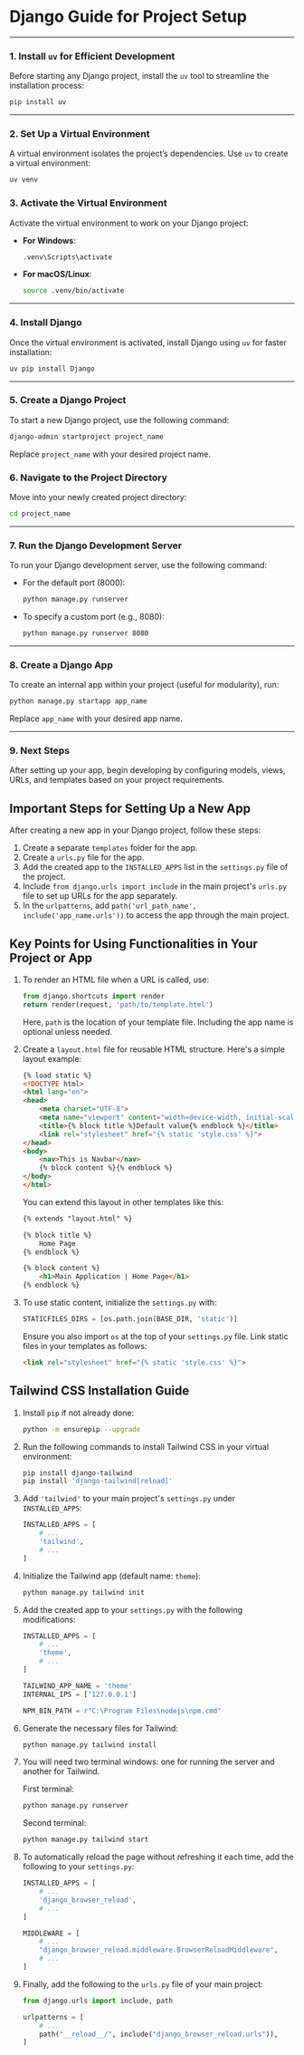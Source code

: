 # Django Guide for Project Setup

---

### 1. **Install `uv` for Efficient Development**
Before starting any Django project, install the `uv` tool to streamline the installation process:

```bash
pip install uv
```

---

### 2. **Set Up a Virtual Environment**
A virtual environment isolates the project’s dependencies. Use `uv` to create a virtual environment:

```bash
uv venv
```

### 3. **Activate the Virtual Environment**
Activate the virtual environment to work on your Django project:

- **For Windows**:
  ```bash
  .venv\Scripts\activate
  ```

- **For macOS/Linux**:
  ```bash
  source .venv/bin/activate
  ```

---

### 4. **Install Django**
Once the virtual environment is activated, install Django using `uv` for faster installation:

```bash
uv pip install Django
```

---

### 5. **Create a Django Project**
To start a new Django project, use the following command:

```bash
django-admin startproject project_name
```

Replace `project_name` with your desired project name.

### 6. **Navigate to the Project Directory**
Move into your newly created project directory:

```bash
cd project_name
```

---

### 7. **Run the Django Development Server**
To run your Django development server, use the following command:

- For the default port (8000):
  ```bash
  python manage.py runserver
  ```

- To specify a custom port (e.g., 8080):
  ```bash
  python manage.py runserver 8080
  ```

---

### 8. **Create a Django App**
To create an internal app within your project (useful for modularity), run:

```bash
python manage.py startapp app_name
```

Replace `app_name` with your desired app name.

---

### 9. **Next Steps**
After setting up your app, begin developing by configuring models, views, URLs, and templates based on your project requirements.

## Important Steps for Setting Up a New App

After creating a new app in your Django project, follow these steps:

1. Create a separate `templates` folder for the app.
2. Create a `urls.py` file for the app.
3. Add the created app to the `INSTALLED_APPS` list in the `settings.py` file of the project.
4. Include `from django.urls import include` in the main project's `urls.py` file to set up URLs for the app separately.
5. In the `urlpatterns`, add `path('url_path_name', include('app_name.urls'))` to access the app through the main project.

## Key Points for Using Functionalities in Your Project or App

1. To render an HTML file when a URL is called, use:
   ```python
   from django.shortcuts import render
   return render(request, 'path/to/template.html')
   ```
   Here, `path` is the location of your template file. Including the app name is optional unless needed.

2. Create a `layout.html` file for reusable HTML structure. Here's a simple layout example:
   ```html
   {% load static %}
   <!DOCTYPE html>
   <html lang="en">
   <head>
       <meta charset="UTF-8">
       <meta name="viewport" content="width=device-width, initial-scale=1.0">
       <title>{% block title %}Default value{% endblock %}</title>
       <link rel="stylesheet" href="{% static 'style.css' %}">
   </head>
   <body>
       <nav>This is Navbar</nav>
       {% block content %}{% endblock %}
   </body>
   </html>
   ```

   You can extend this layout in other templates like this:
   ```html
   {% extends "layout.html" %}

   {% block title %}
       Home Page
   {% endblock %}

   {% block content %}
       <h1>Main Application | Home Page</h1>
   {% endblock %}
   ```

3. To use static content, initialize the `settings.py` with:
   ```python
   STATICFILES_DIRS = [os.path.join(BASE_DIR, 'static')]
   ```
   Ensure you also import `os` at the top of your `settings.py` file. Link static files in your templates as follows:
   ```html
   <link rel="stylesheet" href="{% static 'style.css' %}">
   ```

## Tailwind CSS Installation Guide

1. Install `pip` if not already done:
   ```bash
   python -m ensurepip --upgrade
   ```

2. Run the following commands to install Tailwind CSS in your virtual environment:
   ```bash
   pip install django-tailwind
   pip install 'django-tailwind[reload]'
   ```

3. Add `'tailwind'` to your main project's `settings.py` under `INSTALLED_APPS`:
   ```python
   INSTALLED_APPS = [
       # ...
       'tailwind',
       # ...
   ]
   ```

4. Initialize the Tailwind app (default name: `theme`):
   ```bash
   python manage.py tailwind init
   ```

5. Add the created app to your `settings.py` with the following modifications:
   ```python
   INSTALLED_APPS = [
       # ...
       'theme',
       # ...
   ]

   TAILWIND_APP_NAME = 'theme' 
   INTERNAL_IPS = ['127.0.0.1']
   
   NPM_BIN_PATH = r"C:\Program Files\nodejs\npm.cmd"
   ```

6. Generate the necessary files for Tailwind:
   ```bash
   python manage.py tailwind install
   ```

7. You will need two terminal windows: one for running the server and another for Tailwind.

   First terminal:
   ```bash
   python manage.py runserver
   ```

   Second terminal:
   ```bash
   python manage.py tailwind start
   ```

8. To automatically reload the page without refreshing it each time, add the following to your `settings.py`:
   ```python
   INSTALLED_APPS = [
       # ...
       'django_browser_reload',
       # ...
   ]

   MIDDLEWARE = [
       # ...
       "django_browser_reload.middleware.BrowserReloadMiddleware",
       # ...
   ]
   ```

9. Finally, add the following to the `urls.py` file of your main project:
   ```python
   from django.urls import include, path

   urlpatterns = [
       # ...
       path("__reload__/", include("django_browser_reload.urls")),
   ]
   ```
